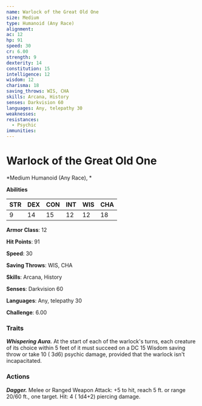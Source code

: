 ```yaml
---
name: Warlock of the Great Old One
size: Medium
type: Humanoid (Any Race)
alignment: 
ac: 12
hp: 91
speed: 30
cr: 6.00
strength: 9
dexterity: 14
constitution: 15
intelligence: 12
wisdom: 12
charisma: 18
saving_throws: WIS, CHA
skills: Arcana, History
senses: Darkvision 60
languages: Any, telepathy 30
weaknesses:
resistances:
  - Psychic
immunities:
---
```


# Warlock of the Great Old One

*Medium Humanoid (Any Race), *

**Abilities**

| STR | DEX | CON | INT | WIS | CHA |
| --- | --- | --- | --- | --- | --- |
| 9 | 14 | 15 | 12 | 12 | 18 |

**Armor Class**: 12

**Hit Points**: 91

**Speed**: 30

**Saving Throws**: WIS, CHA

**Skills**: Arcana, History

**Senses**: Darkvision 60

**Languages**: Any, telepathy 30

**Challenge**: 6.00


### Traits
***Whispering Aura.*** At the start of each of the warlock's turns, each creature of its choice within 5 feet of it must succeed on a DC 15 Wisdom saving throw or take 10 ( 3d6) psychic damage, provided that the warlock isn't incapacitated.


### Actions
***Dagger.*** Melee or Ranged Weapon Attack:  +5 to hit, reach 5 ft. or range 20/60 ft., one target. Hit: 4 ( 1d4+2) piercing damage.

